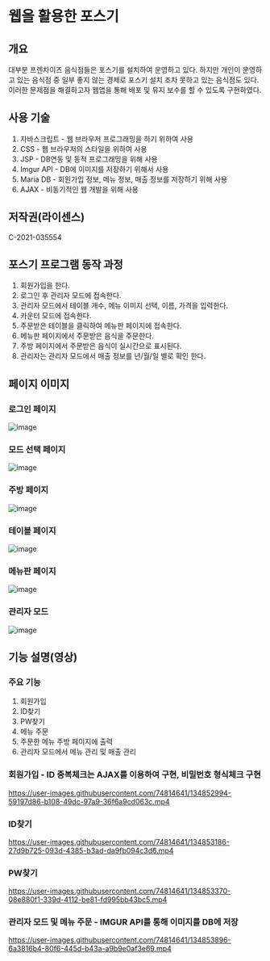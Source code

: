 # 웹을 활용한 포스기
## 개요
대부분 프렌차이즈 음식점들은 포스기를 설치하여 운영하고 있다. 하지만 개인이 운영하고 있는 음식점 중 일부 좋지 않는 경제로 포스기 설치 조차 못하고 있는 음식점도 있다. 
이러한 문제점을 해결하고자 웹앱을 통해 배포 및 유지 보수를 할 수 있도록 구현하였다.

## 사용 기술
1. 자바스크립트 - 웹 브라우저 프로그래밍을 하기 위하여 사용
2. CSS - 웹 브라우저의 스타일을 위하여 사용
3. JSP - DB연동 및 동적 프로그래밍을 위해 사용
4. Imgur API - DB에 이미지를 저장하기 위해서 사용
5. Maria DB - 회원가입 정보, 메뉴 정보, 매출 정보를 저장하기 위해 사용
6. AJAX - 비동기적인 웹 개발을 위해 사용

## 저작권(라이센스)
C-2021-035554

## 포스기 프로그램 동작 과정
1. 회원가입을 한다.
2. 로그인 후 관리자 모드에 접속한다.
3. 관리자 모드에서 테이블 개수, 메뉴 이미지 선택, 이름, 가격을 입력한다.
4. 카운터 모드에 접속한다.
5. 주문받은 테이블을 클릭하여 메뉴판 페이지에 접속한다.
6. 메뉴판 페이지에서 주문받은 음식을 주문한다.
7. 주방 페이지에서 주문받은 음식이 실시간으로 표시된다.
8. 관리자는 관리자 모드에서 매출 정보를 년/월/일 별로 확인 한다.

## 페이지 이미지
### 로그인 페이지
![image](https://user-images.githubusercontent.com/74814641/134851813-b3d81f58-20b7-46fc-a85d-bdbf14e65901.png)

### 모드 선택 페이지
![image](https://user-images.githubusercontent.com/74814641/134852263-b2feb47f-9531-42ae-af89-df5eb3c17306.png)

### 주방 페이지
![image](https://user-images.githubusercontent.com/74814641/134851982-cb5469d4-8e89-4e37-8e7d-fa3dc22e088a.png)

### 테이블 페이지
![image](https://user-images.githubusercontent.com/74814641/134852057-ae673ce5-c9bf-4c4d-ba6c-cb0f7692f7e2.png)

### 메뉴판 페이지
![image](https://user-images.githubusercontent.com/74814641/134852098-8b761aba-c2d0-4974-9bac-f18fd53f0ee1.png)

### 관리자 모드
![image](https://user-images.githubusercontent.com/74814641/134852203-f42fde9d-3fc7-4d34-aa83-dec0169283bd.png)

## 기능 설명(영상)
### 주요 기능
1. 회원가입 
2. ID찾기
3. PW찾기
4. 메뉴 주문
5. 주문한 메뉴 주방 페이지에 출력
6. 관리자 모드에서 메뉴 관리 및 매출 관리

### 회원가입 - ID 중복체크는 AJAX를 이용하여 구현, 비밀번호 형식체크 구현
https://user-images.githubusercontent.com/74814641/134852994-59197d86-b108-49dc-97a9-36f6a9cd063c.mp4

### ID찾기
https://user-images.githubusercontent.com/74814641/134853186-27d9b725-093d-4385-b3ad-da9fb094c3d6.mp4

### PW찾기
https://user-images.githubusercontent.com/74814641/134853370-08e880f1-339d-4112-be81-fd995bb43bc5.mp4

### 관리자 모드 및 메뉴 주문 - IMGUR API를 통해 이미지를 DB에 저장
https://user-images.githubusercontent.com/74814641/134853896-6a3816b4-80f6-445d-b43a-a9b9e0af3e69.mp4

